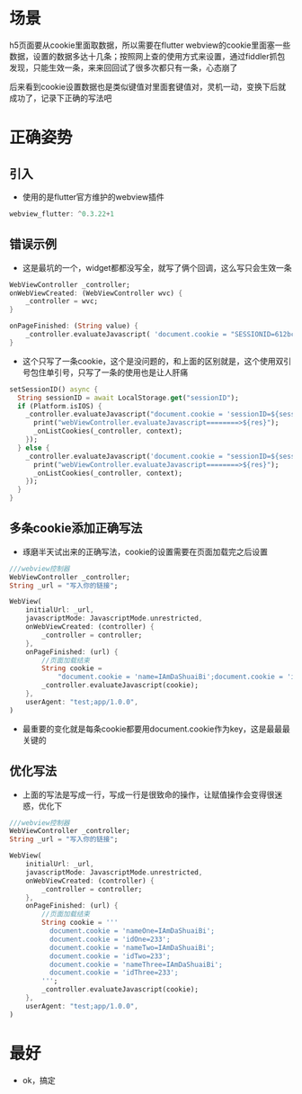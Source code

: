 # 场景

h5页面要从cookie里面取数据，所以需要在flutter webview的cookie里面塞一些数据，设置的数据多达十几条；按照网上查的使用方式来设置，通过fiddler抓包发现，只能生效一条，来来回回试了很多次都只有一条，心态崩了

后来看到cookie设置数据也是类似键值对里面套键值对，灵机一动，变换下后就成功了，记录下正确的写法吧

# 正确姿势

## 引入

- 使用的是flutter官方维护的webview插件

```dart
webview_flutter: ^0.3.22+1
```

## 错误示例

- 这是最坑的一个，widget都都没写全，就写了俩个回调，这么写只会生效一条

```dart
WebViewController _controller;
onWebViewCreated: (WebViewController wvc) {
	_controller = wvc;
}

onPageFinished: (String value) {
	_controller.evaluateJavascript( 'document.cookie = "SESSIONID=612bc4822b6996d6f335a963c20eb541fba72985; path=/"')
}
```

- 这个只写了一条cookie，这个是没问题的，和上面的区别就是，这个使用双引号包住单引号，只写了一条的使用也是让人肝痛

```dart
setSessionID() async {
  String sessionID = await LocalStorage.get("sessionID");
  if (Platform.isIOS) {
    _controller.evaluateJavascript("document.cookie = 'sessionID=${sessionID}'").then<String>((res) {
      print("webViewController.evaluateJavascript========>${res}");
      _onListCookies(_controller, context);
    });
  } else {
    _controller.evaluateJavascript('document.cookie = "sessionID=${sessionID};"').then<String>((res) {
      print("webViewController.evaluateJavascript========>${res}");
      _onListCookies(_controller, context);
    });
  }
}
```

## 多条cookie添加正确写法

- 琢磨半天试出来的正确写法，cookie的设置需要在页面加载完之后设置

```dart
///webview控制器
WebViewController _controller;
String _url = "写入你的链接";

WebView(
    initialUrl: _url,
    javascriptMode: JavascriptMode.unrestricted,
    onWebViewCreated: (controller) {
        _controller = controller;
    },
    onPageFinished: (url) {
        //页面加载结束
		String cookie =
            "document.cookie = 'name=IAmDaShuaiBi';document.cookie = 'id=233'";
        _controller.evaluateJavascript(cookie);
    },
    userAgent: "test;app/1.0.0",
)
```

- 最重要的变化就是每条cookie都要用document.cookie作为key，这是最最最关键的

## 优化写法

- 上面的写法是写成一行，写成一行是很致命的操作，让赋值操作会变得很迷惑，优化下

```dart
///webview控制器
WebViewController _controller;
String _url = "写入你的链接";

WebView(
    initialUrl: _url,
    javascriptMode: JavascriptMode.unrestricted,
    onWebViewCreated: (controller) {
        _controller = controller;
    },
    onPageFinished: (url) {
        //页面加载结束
        String cookie = '''
          document.cookie = 'nameOne=IAmDaShuaiBi';
          document.cookie = 'idOne=233';
          document.cookie = 'nameTwo=IAmDaShuaiBi';
          document.cookie = 'idTwo=233';
          document.cookie = 'nameThree=IAmDaShuaiBi';
          document.cookie = 'idThree=233';
        ''';
        _controller.evaluateJavascript(cookie);
    },
    userAgent: "test;app/1.0.0",
)
```

# 最好

- ok，搞定